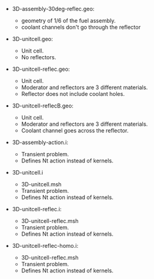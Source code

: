 * 3D-assembly-30deg-reflec.geo:
	- geometry of 1/6 of the fuel assembly.
	- coolant channels don't go through the reflector

* 3D-unitcell.geo:
	- Unit cell.
	- No reflectors.

* 3D-unitcell-reflec.geo:
	- Unit cell.
	- Moderator and reflectors are 3 different materials.
	- Reflector does not include coolant holes.

* 3D-unitcell-reflecB.geo:
	- Unit cell.
	- Moderator and reflectors are 3 different materials.
	- Coolant channel goes across the reflector.


* 3D-assembly-action.i:
	- Transient problem.
	- Defines Nt action instead of kernels.

* 3D-unitcell.i
	- 3D-unitcell.msh
	- Transient problem.
	- Defines Nt action instead of kernels.

* 3D-unitcell-reflec.i:
	- 3D-unitcell-reflec.msh
	- Transient problem.
	- Defines Nt action instead of kernels.

* 3D-unitcell-reflec-homo.i:
	- 3D-unitcell-reflec.msh
	- Transient problem.
	- Defines Nt action instead of kernels.